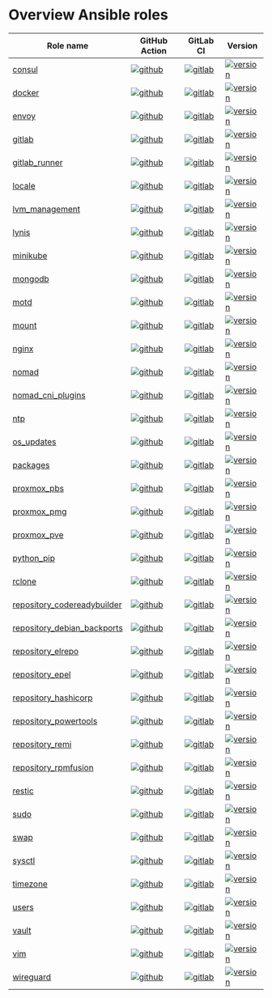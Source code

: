 # Overview Ansible roles

|Role name|GitHub Action|GitLab CI|Version|
|---------|-------------|---------|-------|
|[consul](https://galaxy.ansible.com/mullholland/consul)|[![github](https://github.com/mullholland/ansible-role-consul/workflows/Ansible%20Molecule/badge.svg)](https://github.com/mullholland/ansible-role-consul/actions)|[![gitlab](https://gitlab.com/mullholland/ansible-role-consul/badges/main/pipeline.svg)](https://gitlab.com/mullholland/ansible-role-consul)|[![version](https://img.shields.io/github/commits-since/mullholland/ansible-role-consul/latest.svg)](https://github.com/mullholland/ansible-role-consul/releases)|
|[docker](https://galaxy.ansible.com/mullholland/docker)|[![github](https://github.com/mullholland/ansible-role-docker/workflows/Ansible%20Molecule/badge.svg)](https://github.com/mullholland/ansible-role-docker/actions)|[![gitlab](https://gitlab.com/mullholland/ansible-role-docker/badges/main/pipeline.svg)](https://gitlab.com/mullholland/ansible-role-docker)|[![version](https://img.shields.io/github/commits-since/mullholland/ansible-role-docker/latest.svg)](https://github.com/mullholland/ansible-role-docker/releases)|
|[envoy](https://galaxy.ansible.com/mullholland/envoy)|[![github](https://github.com/mullholland/ansible-role-envoy/workflows/Ansible%20Molecule/badge.svg)](https://github.com/mullholland/ansible-role-envoy/actions)|[![gitlab](https://gitlab.com/mullholland/ansible-role-envoy/badges/main/pipeline.svg)](https://gitlab.com/mullholland/ansible-role-envoy)|[![version](https://img.shields.io/github/commits-since/mullholland/ansible-role-envoy/latest.svg)](https://github.com/mullholland/ansible-role-envoy/releases)|
|[gitlab](https://galaxy.ansible.com/mullholland/gitlab)|[![github](https://github.com/mullholland/ansible-role-gitlab/workflows/Ansible%20Molecule/badge.svg)](https://github.com/mullholland/ansible-role-gitlab/actions)|[![gitlab](https://gitlab.com/mullholland/ansible-role-gitlab/badges/main/pipeline.svg)](https://gitlab.com/mullholland/ansible-role-gitlab)|[![version](https://img.shields.io/github/commits-since/mullholland/ansible-role-gitlab/latest.svg)](https://github.com/mullholland/ansible-role-gitlab/releases)|
|[gitlab_runner](https://galaxy.ansible.com/mullholland/gitlab_runner)|[![github](https://github.com/mullholland/ansible-role-gitlab_runner/workflows/Ansible%20Molecule/badge.svg)](https://github.com/mullholland/ansible-role-gitlab_runner/actions)|[![gitlab](https://gitlab.com/mullholland/ansible-role-gitlab_runner/badges/main/pipeline.svg)](https://gitlab.com/mullholland/ansible-role-gitlab_runner)|[![version](https://img.shields.io/github/commits-since/mullholland/ansible-role-gitlab_runner/latest.svg)](https://github.com/mullholland/ansible-role-gitlab_runner/releases)|
|[locale](https://galaxy.ansible.com/mullholland/locale)|[![github](https://github.com/mullholland/ansible-role-locale/workflows/Ansible%20Molecule/badge.svg)](https://github.com/mullholland/ansible-role-locale/actions)|[![gitlab](https://gitlab.com/mullholland/ansible-role-locale/badges/main/pipeline.svg)](https://gitlab.com/mullholland/ansible-role-locale)|[![version](https://img.shields.io/github/commits-since/mullholland/ansible-role-locale/latest.svg)](https://github.com/mullholland/ansible-role-locale/releases)|
|[lvm_management](https://galaxy.ansible.com/mullholland/lvm_management)|[![github](https://github.com/mullholland/ansible-role-lvm_management/workflows/Ansible%20Molecule/badge.svg)](https://github.com/mullholland/ansible-role-lvm_management/actions)|[![gitlab](https://gitlab.com/mullholland/ansible-role-lvm_management/badges/main/pipeline.svg)](https://gitlab.com/mullholland/ansible-role-lvm_management)|[![version](https://img.shields.io/github/commits-since/mullholland/ansible-role-lvm_management/latest.svg)](https://github.com/mullholland/ansible-role-lvm_management/releases)|
|[lynis](https://galaxy.ansible.com/mullholland/lynis)|[![github](https://github.com/mullholland/ansible-role-lynis/workflows/Ansible%20Molecule/badge.svg)](https://github.com/mullholland/ansible-role-lynis/actions)|[![gitlab](https://gitlab.com/mullholland/ansible-role-lynis/badges/main/pipeline.svg)](https://gitlab.com/mullholland/ansible-role-lynis)|[![version](https://img.shields.io/github/commits-since/mullholland/ansible-role-lynis/latest.svg)](https://github.com/mullholland/ansible-role-lynis/releases)|
|[minikube](https://galaxy.ansible.com/mullholland/minikube)|[![github](https://github.com/mullholland/ansible-role-minikube/workflows/Ansible%20Molecule/badge.svg)](https://github.com/mullholland/ansible-role-minikube/actions)|[![gitlab](https://gitlab.com/mullholland/ansible-role-minikube/badges/main/pipeline.svg)](https://gitlab.com/mullholland/ansible-role-minikube)|[![version](https://img.shields.io/github/commits-since/mullholland/ansible-role-minikube/latest.svg)](https://github.com/mullholland/ansible-role-minikube/releases)|
|[mongodb](https://galaxy.ansible.com/mullholland/mongodb)|[![github](https://github.com/mullholland/ansible-role-mongodb/workflows/Ansible%20Molecule/badge.svg)](https://github.com/mullholland/ansible-role-mongodb/actions)|[![gitlab](https://gitlab.com/mullholland/ansible-role-mongodb/badges/main/pipeline.svg)](https://gitlab.com/mullholland/ansible-role-mongodb)|[![version](https://img.shields.io/github/commits-since/mullholland/ansible-role-mongodb/latest.svg)](https://github.com/mullholland/ansible-role-mongodb/releases)|
|[motd](https://galaxy.ansible.com/mullholland/motd)|[![github](https://github.com/mullholland/ansible-role-motd/workflows/Ansible%20Molecule/badge.svg)](https://github.com/mullholland/ansible-role-motd/actions)|[![gitlab](https://gitlab.com/mullholland/ansible-role-motd/badges/main/pipeline.svg)](https://gitlab.com/mullholland/ansible-role-motd)|[![version](https://img.shields.io/github/commits-since/mullholland/ansible-role-motd/latest.svg)](https://github.com/mullholland/ansible-role-motd/releases)|
|[mount](https://galaxy.ansible.com/mullholland/mount)|[![github](https://github.com/mullholland/ansible-role-mount/workflows/Ansible%20Molecule/badge.svg)](https://github.com/mullholland/ansible-role-mount/actions)|[![gitlab](https://gitlab.com/mullholland/ansible-role-mount/badges/main/pipeline.svg)](https://gitlab.com/mullholland/ansible-role-mount)|[![version](https://img.shields.io/github/commits-since/mullholland/ansible-role-mount/latest.svg)](https://github.com/mullholland/ansible-role-mount/releases)|
|[nginx](https://galaxy.ansible.com/mullholland/nginx)|[![github](https://github.com/mullholland/ansible-role-nginx/workflows/Ansible%20Molecule/badge.svg)](https://github.com/mullholland/ansible-role-nginx/actions)|[![gitlab](https://gitlab.com/mullholland/ansible-role-nginx/badges/main/pipeline.svg)](https://gitlab.com/mullholland/ansible-role-nginx)|[![version](https://img.shields.io/github/commits-since/mullholland/ansible-role-nginx/latest.svg)](https://github.com/mullholland/ansible-role-nginx/releases)|
|[nomad](https://galaxy.ansible.com/mullholland/nomad)|[![github](https://github.com/mullholland/ansible-role-nomad/workflows/Ansible%20Molecule/badge.svg)](https://github.com/mullholland/ansible-role-nomad/actions)|[![gitlab](https://gitlab.com/mullholland/ansible-role-nomad/badges/main/pipeline.svg)](https://gitlab.com/mullholland/ansible-role-nomad)|[![version](https://img.shields.io/github/commits-since/mullholland/ansible-role-nomad/latest.svg)](https://github.com/mullholland/ansible-role-nomad/releases)|
|[nomad_cni_plugins](https://galaxy.ansible.com/mullholland/nomad_cni_plugins)|[![github](https://github.com/mullholland/ansible-role-nomad_cni_plugins/workflows/Ansible%20Molecule/badge.svg)](https://github.com/mullholland/ansible-role-nomad_cni_plugins/actions)|[![gitlab](https://gitlab.com/mullholland/ansible-role-nomad_cni_plugins/badges/main/pipeline.svg)](https://gitlab.com/mullholland/ansible-role-nomad_cni_plugins)|[![version](https://img.shields.io/github/commits-since/mullholland/ansible-role-nomad_cni_plugins/latest.svg)](https://github.com/mullholland/ansible-role-nomad_cni_plugins/releases)|
|[ntp](https://galaxy.ansible.com/mullholland/ntp)|[![github](https://github.com/mullholland/ansible-role-ntp/workflows/Ansible%20Molecule/badge.svg)](https://github.com/mullholland/ansible-role-ntp/actions)|[![gitlab](https://gitlab.com/mullholland/ansible-role-ntp/badges/main/pipeline.svg)](https://gitlab.com/mullholland/ansible-role-ntp)|[![version](https://img.shields.io/github/commits-since/mullholland/ansible-role-ntp/latest.svg)](https://github.com/mullholland/ansible-role-ntp/releases)|
|[os_updates](https://galaxy.ansible.com/mullholland/os_updates)|[![github](https://github.com/mullholland/ansible-role-os_updates/workflows/Ansible%20Molecule/badge.svg)](https://github.com/mullholland/ansible-role-os_updates/actions)|[![gitlab](https://gitlab.com/mullholland/ansible-role-os_updates/badges/main/pipeline.svg)](https://gitlab.com/mullholland/ansible-role-os_updates)|[![version](https://img.shields.io/github/commits-since/mullholland/ansible-role-os_updates/latest.svg)](https://github.com/mullholland/ansible-role-os_updates/releases)|
|[packages](https://galaxy.ansible.com/mullholland/packages)|[![github](https://github.com/mullholland/ansible-role-packages/workflows/Ansible%20Molecule/badge.svg)](https://github.com/mullholland/ansible-role-packages/actions)|[![gitlab](https://gitlab.com/mullholland/ansible-role-packages/badges/main/pipeline.svg)](https://gitlab.com/mullholland/ansible-role-packages)|[![version](https://img.shields.io/github/commits-since/mullholland/ansible-role-packages/latest.svg)](https://github.com/mullholland/ansible-role-packages/releases)|
|[proxmox_pbs](https://galaxy.ansible.com/mullholland/proxmox_pbs)|[![github](https://github.com/mullholland/ansible-role-proxmox_pbs/workflows/Ansible%20Molecule/badge.svg)](https://github.com/mullholland/ansible-role-proxmox_pbs/actions)|[![gitlab](https://gitlab.com/mullholland/ansible-role-proxmox_pbs/badges/main/pipeline.svg)](https://gitlab.com/mullholland/ansible-role-proxmox_pbs)|[![version](https://img.shields.io/github/commits-since/mullholland/ansible-role-proxmox_pbs/latest.svg)](https://github.com/mullholland/ansible-role-proxmox_pbs/releases)|
|[proxmox_pmg](https://galaxy.ansible.com/mullholland/proxmox_pmg)|[![github](https://github.com/mullholland/ansible-role-proxmox_pmg/workflows/Ansible%20Molecule/badge.svg)](https://github.com/mullholland/ansible-role-proxmox_pmg/actions)|[![gitlab](https://gitlab.com/mullholland/ansible-role-proxmox_pmg/badges/main/pipeline.svg)](https://gitlab.com/mullholland/ansible-role-proxmox_pmg)|[![version](https://img.shields.io/github/commits-since/mullholland/ansible-role-proxmox_pmg/latest.svg)](https://github.com/mullholland/ansible-role-proxmox_pmg/releases)|
|[proxmox_pve](https://galaxy.ansible.com/mullholland/proxmox_pve)|[![github](https://github.com/mullholland/ansible-role-proxmox_pve/workflows/Ansible%20Molecule/badge.svg)](https://github.com/mullholland/ansible-role-proxmox_pve/actions)|[![gitlab](https://gitlab.com/mullholland/ansible-role-proxmox_pve/badges/main/pipeline.svg)](https://gitlab.com/mullholland/ansible-role-proxmox_pve)|[![version](https://img.shields.io/github/commits-since/mullholland/ansible-role-proxmox_pve/latest.svg)](https://github.com/mullholland/ansible-role-proxmox_pve/releases)|
|[python_pip](https://galaxy.ansible.com/mullholland/python_pip)|[![github](https://github.com/mullholland/ansible-role-python_pip/workflows/Ansible%20Molecule/badge.svg)](https://github.com/mullholland/ansible-role-python_pip/actions)|[![gitlab](https://gitlab.com/mullholland/ansible-role-python_pip/badges/main/pipeline.svg)](https://gitlab.com/mullholland/ansible-role-python_pip)|[![version](https://img.shields.io/github/commits-since/mullholland/ansible-role-python_pip/latest.svg)](https://github.com/mullholland/ansible-role-python_pip/releases)|
|[rclone](https://galaxy.ansible.com/mullholland/rclone)|[![github](https://github.com/mullholland/ansible-role-rclone/workflows/Ansible%20Molecule/badge.svg)](https://github.com/mullholland/ansible-role-rclone/actions)|[![gitlab](https://gitlab.com/mullholland/ansible-role-rclone/badges/main/pipeline.svg)](https://gitlab.com/mullholland/ansible-role-rclone)|[![version](https://img.shields.io/github/commits-since/mullholland/ansible-role-rclone/latest.svg)](https://github.com/mullholland/ansible-role-rclone/releases)|
|[repository_codereadybuilder](https://galaxy.ansible.com/mullholland/repository_codereadybuilder)|[![github](https://github.com/mullholland/ansible-role-repository_codereadybuilder/workflows/Ansible%20Molecule/badge.svg)](https://github.com/mullholland/ansible-role-repository_codereadybuilder/actions)|[![gitlab](https://gitlab.com/mullholland/ansible-role-repository_codereadybuilder/badges/main/pipeline.svg)](https://gitlab.com/mullholland/ansible-role-repository_codereadybuilder)|[![version](https://img.shields.io/github/commits-since/mullholland/ansible-role-repository_codereadybuilder/latest.svg)](https://github.com/mullholland/ansible-role-repository_codereadybuilder/releases)|
|[repository_debian_backports](https://galaxy.ansible.com/mullholland/repository_debian_backports)|[![github](https://github.com/mullholland/ansible-role-repository_debian_backports/workflows/Ansible%20Molecule/badge.svg)](https://github.com/mullholland/ansible-role-repository_debian_backports/actions)|[![gitlab](https://gitlab.com/mullholland/ansible-role-repository_debian_backports/badges/main/pipeline.svg)](https://gitlab.com/mullholland/ansible-role-repository_debian_backports)|[![version](https://img.shields.io/github/commits-since/mullholland/ansible-role-repository_debian_backports/latest.svg)](https://github.com/mullholland/ansible-role-repository_debian_backports/releases)|
|[repository_elrepo](https://galaxy.ansible.com/mullholland/repository_elrepo)|[![github](https://github.com/mullholland/ansible-role-repository_elrepo/workflows/Ansible%20Molecule/badge.svg)](https://github.com/mullholland/ansible-role-repository_elrepo/actions)|[![gitlab](https://gitlab.com/mullholland/ansible-role-repository_elrepo/badges/main/pipeline.svg)](https://gitlab.com/mullholland/ansible-role-repository_elrepo)|[![version](https://img.shields.io/github/commits-since/mullholland/ansible-role-repository_elrepo/latest.svg)](https://github.com/mullholland/ansible-role-repository_elrepo/releases)|
|[repository_epel](https://galaxy.ansible.com/mullholland/repository_epel)|[![github](https://github.com/mullholland/ansible-role-repository_epel/workflows/Ansible%20Molecule/badge.svg)](https://github.com/mullholland/ansible-role-repository_epel/actions)|[![gitlab](https://gitlab.com/mullholland/ansible-role-repository_epel/badges/main/pipeline.svg)](https://gitlab.com/mullholland/ansible-role-repository_epel)|[![version](https://img.shields.io/github/commits-since/mullholland/ansible-role-repository_epel/latest.svg)](https://github.com/mullholland/ansible-role-repository_epel/releases)|
|[repository_hashicorp](https://galaxy.ansible.com/mullholland/repository_hashicorp)|[![github](https://github.com/mullholland/ansible-role-repository_hashicorp/workflows/Ansible%20Molecule/badge.svg)](https://github.com/mullholland/ansible-role-repository_hashicorp/actions)|[![gitlab](https://gitlab.com/mullholland/ansible-role-repository_hashicorp/badges/main/pipeline.svg)](https://gitlab.com/mullholland/ansible-role-repository_hashicorp)|[![version](https://img.shields.io/github/commits-since/mullholland/ansible-role-repository_hashicorp/latest.svg)](https://github.com/mullholland/ansible-role-repository_hashicorp/releases)|
|[repository_powertools](https://galaxy.ansible.com/mullholland/repository_powertools)|[![github](https://github.com/mullholland/ansible-role-repository_powertools/workflows/Ansible%20Molecule/badge.svg)](https://github.com/mullholland/ansible-role-repository_powertools/actions)|[![gitlab](https://gitlab.com/mullholland/ansible-role-repository_powertools/badges/main/pipeline.svg)](https://gitlab.com/mullholland/ansible-role-repository_powertools)|[![version](https://img.shields.io/github/commits-since/mullholland/ansible-role-repository_powertools/latest.svg)](https://github.com/mullholland/ansible-role-repository_powertools/releases)|
|[repository_remi](https://galaxy.ansible.com/mullholland/repository_remi)|[![github](https://github.com/mullholland/ansible-role-repository_remi/workflows/Ansible%20Molecule/badge.svg)](https://github.com/mullholland/ansible-role-repository_remi/actions)|[![gitlab](https://gitlab.com/mullholland/ansible-role-repository_remi/badges/main/pipeline.svg)](https://gitlab.com/mullholland/ansible-role-repository_remi)|[![version](https://img.shields.io/github/commits-since/mullholland/ansible-role-repository_remi/latest.svg)](https://github.com/mullholland/ansible-role-repository_remi/releases)|
|[repository_rpmfusion](https://galaxy.ansible.com/mullholland/repository_rpmfusion)|[![github](https://github.com/mullholland/ansible-role-repository_rpmfusion/workflows/Ansible%20Molecule/badge.svg)](https://github.com/mullholland/ansible-role-repository_rpmfusion/actions)|[![gitlab](https://gitlab.com/mullholland/ansible-role-repository_rpmfusion/badges/main/pipeline.svg)](https://gitlab.com/mullholland/ansible-role-repository_rpmfusion)|[![version](https://img.shields.io/github/commits-since/mullholland/ansible-role-repository_rpmfusion/latest.svg)](https://github.com/mullholland/ansible-role-repository_rpmfusion/releases)|
|[restic](https://galaxy.ansible.com/mullholland/restic)|[![github](https://github.com/mullholland/ansible-role-restic/workflows/Ansible%20Molecule/badge.svg)](https://github.com/mullholland/ansible-role-restic/actions)|[![gitlab](https://gitlab.com/mullholland/ansible-role-restic/badges/main/pipeline.svg)](https://gitlab.com/mullholland/ansible-role-restic)|[![version](https://img.shields.io/github/commits-since/mullholland/ansible-role-restic/latest.svg)](https://github.com/mullholland/ansible-role-restic/releases)|
|[sudo](https://galaxy.ansible.com/mullholland/sudo)|[![github](https://github.com/mullholland/ansible-role-sudo/workflows/Ansible%20Molecule/badge.svg)](https://github.com/mullholland/ansible-role-sudo/actions)|[![gitlab](https://gitlab.com/mullholland/ansible-role-sudo/badges/main/pipeline.svg)](https://gitlab.com/mullholland/ansible-role-sudo)|[![version](https://img.shields.io/github/commits-since/mullholland/ansible-role-sudo/latest.svg)](https://github.com/mullholland/ansible-role-sudo/releases)|
|[swap](https://galaxy.ansible.com/mullholland/swap)|[![github](https://github.com/mullholland/ansible-role-swap/workflows/Ansible%20Molecule/badge.svg)](https://github.com/mullholland/ansible-role-swap/actions)|[![gitlab](https://gitlab.com/mullholland/ansible-role-swap/badges/main/pipeline.svg)](https://gitlab.com/mullholland/ansible-role-swap)|[![version](https://img.shields.io/github/commits-since/mullholland/ansible-role-swap/latest.svg)](https://github.com/mullholland/ansible-role-swap/releases)|
|[sysctl](https://galaxy.ansible.com/mullholland/sysctl)|[![github](https://github.com/mullholland/ansible-role-sysctl/workflows/Ansible%20Molecule/badge.svg)](https://github.com/mullholland/ansible-role-sysctl/actions)|[![gitlab](https://gitlab.com/mullholland/ansible-role-sysctl/badges/main/pipeline.svg)](https://gitlab.com/mullholland/ansible-role-sysctl)|[![version](https://img.shields.io/github/commits-since/mullholland/ansible-role-sysctl/latest.svg)](https://github.com/mullholland/ansible-role-sysctl/releases)|
|[timezone](https://galaxy.ansible.com/mullholland/timezone)|[![github](https://github.com/mullholland/ansible-role-timezone/workflows/Ansible%20Molecule/badge.svg)](https://github.com/mullholland/ansible-role-timezone/actions)|[![gitlab](https://gitlab.com/mullholland/ansible-role-timezone/badges/main/pipeline.svg)](https://gitlab.com/mullholland/ansible-role-timezone)|[![version](https://img.shields.io/github/commits-since/mullholland/ansible-role-timezone/latest.svg)](https://github.com/mullholland/ansible-role-timezone/releases)|
|[users](https://galaxy.ansible.com/mullholland/users)|[![github](https://github.com/mullholland/ansible-role-users/workflows/Ansible%20Molecule/badge.svg)](https://github.com/mullholland/ansible-role-users/actions)|[![gitlab](https://gitlab.com/mullholland/ansible-role-users/badges/main/pipeline.svg)](https://gitlab.com/mullholland/ansible-role-users)|[![version](https://img.shields.io/github/commits-since/mullholland/ansible-role-users/latest.svg)](https://github.com/mullholland/ansible-role-users/releases)|
|[vault](https://galaxy.ansible.com/mullholland/vault)|[![github](https://github.com/mullholland/ansible-role-vault/workflows/Ansible%20Molecule/badge.svg)](https://github.com/mullholland/ansible-role-vault/actions)|[![gitlab](https://gitlab.com/mullholland/ansible-role-vault/badges/main/pipeline.svg)](https://gitlab.com/mullholland/ansible-role-vault)|[![version](https://img.shields.io/github/commits-since/mullholland/ansible-role-vault/latest.svg)](https://github.com/mullholland/ansible-role-vault/releases)|
|[vim](https://galaxy.ansible.com/mullholland/vim)|[![github](https://github.com/mullholland/ansible-role-vim/workflows/Ansible%20Molecule/badge.svg)](https://github.com/mullholland/ansible-role-vim/actions)|[![gitlab](https://gitlab.com/mullholland/ansible-role-vim/badges/main/pipeline.svg)](https://gitlab.com/mullholland/ansible-role-vim)|[![version](https://img.shields.io/github/commits-since/mullholland/ansible-role-vim/latest.svg)](https://github.com/mullholland/ansible-role-vim/releases)|
|[wireguard](https://galaxy.ansible.com/mullholland/wireguard)|[![github](https://github.com/mullholland/ansible-role-wireguard/workflows/Ansible%20Molecule/badge.svg)](https://github.com/mullholland/ansible-role-wireguard/actions)|[![gitlab](https://gitlab.com/mullholland/ansible-role-wireguard/badges/main/pipeline.svg)](https://gitlab.com/mullholland/ansible-role-wireguard)|[![version](https://img.shields.io/github/commits-since/mullholland/ansible-role-wireguard/latest.svg)](https://github.com/mullholland/ansible-role-wireguard/releases)|
